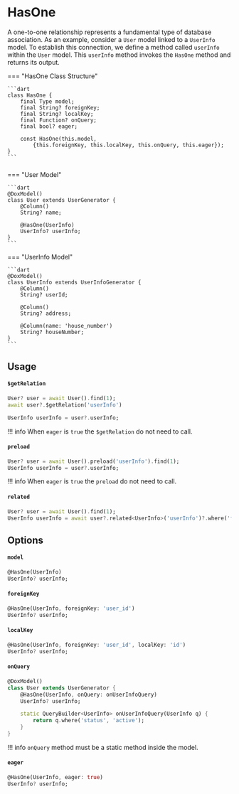 # HasOne

A one-to-one relationship represents a fundamental type of database association. As an example, consider a `User` model linked to a `UserInfo` model. To establish this connection, we define a method called `userInfo` within the `User` model. This `userInfo` method invokes the `HasOne` method and returns its output.

=== "HasOne Class Structure"

    ```dart
    class HasOne {
        final Type model;
        final String? foreignKey;
        final String? localKey;
        final Function? onQuery;
        final bool? eager;

        const HasOne(this.model,
            {this.foreignKey, this.localKey, this.onQuery, this.eager});
    }
    ```

#####
=== "User Model"

    ```dart
    @DoxModel()
    class User extends UserGenerator {
        @Column()
        String? name;

        @HasOne(UserInfo)
        UserInfo? userInfo;
    }
    ```

=== "UserInfo Model"

    ```dart
    @DoxModel()
    class UserInfo extends UserInfoGenerator {
        @Column()
        String? userId;

        @Column()
        String? address;

        @Column(name: 'house_number')
        String? houseNumber;
    }
    ```

## Usage

#### `$getRelation`

```dart
User? user = await User().find(1);
await user?.$getRelation('userInfo')

UserInfo userInfo = user?.userInfo;
```
!!! info
    When `eager` is `true` the `$getRelation` do not need to call.

#### `preload`

```dart
User? user = await User().preload('userInfo').find(1);
UserInfo userInfo = user?.userInfo;
```
!!! info
    When `eager` is `true` the `preload` do not need to call.

#### `related`

```dart
User? user = await User().find(1);
UserInfo userInfo = await user?.related<UserInfo>('userInfo')?.where('foo', 'bar').getFirst();
```

## Options

#### `model`

```dart
@HasOne(UserInfo)
UserInfo? userInfo;
```
#### `foreignKey`

```dart
@HasOne(UserInfo, foreignKey: 'user_id')
UserInfo? userInfo;
```

#### `localKey`

```dart
@HasOne(UserInfo, foreignKey: 'user_id', localKey: 'id')
UserInfo? userInfo;
```

#### `onQuery`

```dart
@DoxModel()
class User extends UserGenerator {
    @HasOne(UserInfo, onQuery: onUserInfoQuery)
    UserInfo? userInfo;

    static QueryBuilder<UserInfo> onUserInfoQuery(UserInfo q) {
        return q.where('status', 'active');
    }
}
```
!!! info
    `onQuery` method must be a static method inside the model.

#### `eager`

```dart
@HasOne(UserInfo, eager: true)
UserInfo? userInfo;
```

